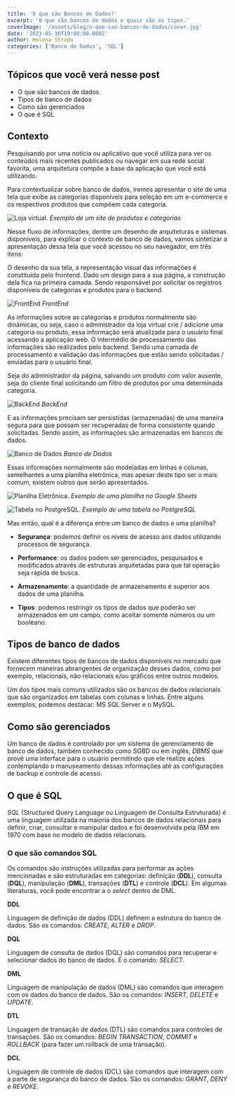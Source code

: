 ```yaml
---
title: 'O que são Bancos de Dados?'
excerpt: 'O que são bancos de dados e quais são os tipos.'
coverImage: '/assets/blog/o-que-sao-bancos-de-dados/cover.jpg'
date: '2023-05-10T19:00:00.000Z'
author: Helena Strada
categories: ['Banco de Dados', 'SQL']
---
```


## Tópicos que você verá nesse post

- O que são bancos de dados 
- Tipos de banco de dados
- Como são gerenciados
- O que é SQL 

## Contexto

Pesquisando por uma notícia ou aplicativo que você utiliza para ver os conteúdos mais recentes publicados ou navegar em sua rede social favorita, uma arquitetura compõe a base da aplicação que você está utilizando.

Para contextualizar sobre banco de dados, iremos apresentar o site de uma tela que exibe as categorias disponíveis para seleção em um e-commerce e os respectivos produtos que compõem cada categoria.

![Loja virtual.](/assets/blog/o-que-sao-bancos-de-dados/shopping.png)
*Exemplo de um site de produtos e categorias*

Nesse fluxo de informações, dentre um desenho de arquiteturas e sistemas disponíveis, para explicar o contexto de banco de dados, vamos sintetizar a apresentação dessa tela que você acessou no seu navegador, em três itens:

O desenho da sua tela, a representação visual das informações é constituída pelo frontend. Dado um design para a sua página, a construção dela fica na primeira camada. Sendo responsável por solicitar os registros disponíveis de categorias e produtos para o backend.

![FrontEnd](/assets/blog/o-que-sao-bancos-de-dados/frontend.png)
*FrontEnd*

As informações sobre as categorias e produtos normalmente são dinâmicas, ou seja, caso o administrador da loja virtual crie / adicione uma categoria ou produto, essa informação será atualizada para o usuário final acessando a aplicação web. O intermédio de processamento das informações são realizados pelo backend. Sendo uma camada de processamento e validação das informações que estão sendo solicitadas / enviadas para o usuário final.

Seja do administrador da página, salvando um produto com valor ausente, seja do cliente final solicitando um filtro de produtos por uma determinada categoria.

![BackEnd](/assets/blog/o-que-sao-bancos-de-dados/backend.png)
*BackEnd*

E as informações precisam ser persistidas (armazenadas) de uma maneira segura para que possam ser recuperadas de forma consistente quando solicitadas. Sendo assim, as informações são armazenadas em bancos de dados.

![Banco de Dados](/assets/blog/o-que-sao-bancos-de-dados/bd.png)
*Banco de Dados*

Essas informações normalmente são modeladas em linhas e colunas, semelhantes a uma planilha eletrônica, mas apesar deste tipo ser o mais comum, existem outros que serão apresentados.

![Planilha Eletrônica.](/assets/blog/o-que-sao-bancos-de-dados/google-sheets.png)
*Exemplo de uma planilha no Google Sheets*

![Tabela no PostgreSQL.](/assets/blog/o-que-sao-bancos-de-dados/postgresql-tabela.png)
*Exemplo de uma tabela no PostgreSQL*

Mas então, qual é a diferença entre um banco de dados e uma planilha?

- **Segurança**: podemos definir os níveis de acesso aos dados utilizando processos de segurança.

- **Performance**: os dados podem ser gerenciados, pesquisados e modificados através de estruturas arquitetadas para que tal operação seja rápida de busca.

- **Armazenamento**: a quantidade de armazenamento é superior aos dados de uma planilha.

- **Tipos**: podemos restringir os tipos de dados que poderão ser armazenados em um campo, como aceitar somente números ou um booleano.

## Tipos de banco de dados

Existem diferentes tipos de bancos de dados disponíveis no mercado que fornecem maneiras abrangentes de organização desses dados, como por exemplo, relacionais, não relacionais e/ou gráficos entre outros modelos.

Um dos tipos mais comuns utilizados são os bancos de dados relacionais que são organizados em tabelas com colunas e linhas. Entre alguns exemplos, podemos destacar: MS SQL Server e o MySQL.

## Como são gerenciados

Um banco de dados é controlado por um sistema de gerenciamento de banco de dados, também conhecido como SGBD ou em inglês, *DBMS* que provê uma interface para o usuário permitindo que ele realize ações contemplando o manuseamento dessas informações até as configurações de backup e controle de acesso.

## O que é SQL

*SQL* (Structured Query Language ou Linguagem de Consulta Estruturada) é uma linguagem utilizada na maioria dos bancos de dados relacionais para definir, criar, consultar e manipular dados e foi desenvolvida pela IBM em 1970 com base no modelo de dados relacionais.

### O que são comandos SQL

Os comandos são instruções utilizadas para performar as ações mencionadas e são estruturadas em categorias: definição (**DDL**), consulta (**DQL**), manipulação (**DML**), transações (**DTL**) e controle (**DCL**). Em algumas literaturas, você pode encontrar a o *select* dentro de DML.

**DDL**

Linguagem de definição de dados (DDL) definem a estrutura do banco de dados.
São os comandos: *CREATE*, *ALTER* e *DROP*.

**DQL**

Linguagem de consulta de dados (DQL) são comandos para recuperar e selecionar dados do banco de dados.
É o comando: *SELECT*.

**DML**

Linguagem de manipulação de dados (DML) são comandos que interagem com os dados do banco de dados.
São os comandos: *INSERT*, *DELETE* e *UPDATE*.

**DTL**

Linguagem de transação de dados (DTL) são comandos para controles de transações.
São os comandos: *BEGIN TRANSACTION*, *COMMIT* e *ROLLBACK* (para fazer um rollback de uma transação).

**DCL**

Linguagem de controle de dados (DCL) são comandos que interagem com a parte de segurança do banco de dados.
São os comandos: *GRANT*, *DENY* e *REVOKE*.
